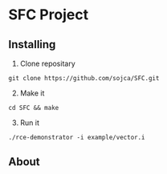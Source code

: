 # SFC Project


## Installing
1. Clone repositary
```
git clone https://github.com/sojca/SFC.git
```
2. Make it
```
cd SFC && make
```
3. Run it
```
./rce-demonstrator -i example/vector.i
```

## About




